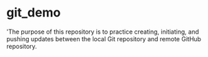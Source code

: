 # git_demo
'The purpose of this repository is to practice creating, initiating, and pushing updates between the local Git repository and remote GitHub repository.

